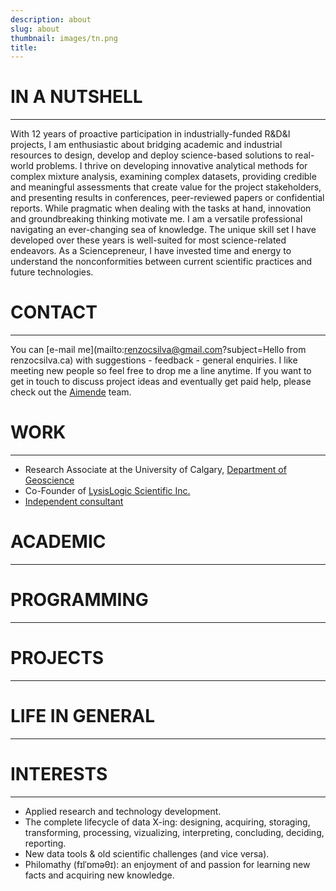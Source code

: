 ```yaml
---
description: about
slug: about
thumbnail: images/tn.png
title: 
---
```


# IN A NUTSHELL

---------------------------

With 12 years of proactive participation in industrially-funded R&D&I projects, I am enthusiastic about bridging academic and industrial resources to design, develop and deploy science-based solutions to real-world problems. I thrive on developing innovative analytical methods for complex mixture analysis, examining complex datasets, providing credible and meaningful assessments that create value for the project stakeholders, and presenting results in conferences, peer-reviewed papers or confidential reports. While pragmatic when dealing with the tasks at hand, innovation and groundbreaking thinking motivate me. I am a versatile professional navigating an ever-changing sea of knowledge. The unique skill set I have developed over these years is well-suited for most science-related endeavors. As a Sciencepreneur, I have invested time and energy to understand the nonconformities between current scientific practices and future technologies. 


# <i class="fas fa-envelope"></i> CONTACT

---------------------------

You can [e-mail me](mailto:renzocsilva@gmail.com?subject=Hello from renzocsilva.ca) with suggestions - feedback - general enquiries. I like meeting new people so feel free to drop me a line anytime. If you want to get in touch to discuss project ideas and eventually get paid help, please check out the [Aimende](http://aimende.com) team. 


# <i class="fas fa-briefcase"></i> WORK

---------------------------

* Research Associate at the University of Calgary, [Department of Geoscience](http://ucalgary.ca/prg)
* Co-Founder of [LysisLogic Scientific Inc.](http://lysislogic.com)
* [Independent consultant](http://aimende.com)


# <i class="fas fa-graduation-cap"></i> ACADEMIC

---------------------------



# <i class="fas fa-laptop-code"></i> PROGRAMMING

---------------------------



# <i class="fas fa-project-diagram"></i> PROJECTS

---------------------------


# <i class="fas fa-globe-americas"></i> LIFE IN GENERAL

---------------------------



# <i class="fas fa-bullseye"></i> INTERESTS

---------------------------

* Applied research and technology development.
* The complete lifecycle of data X-ing: designing, acquiring, storaging, transforming, processing, vizualizing, interpreting, concluding, deciding, reporting.
* New data tools & old scientific challenges (and vice versa).
* Philomathy (fɪlˈɒməθɪ):  an enjoyment of and passion for learning new facts and acquiring new knowledge.







